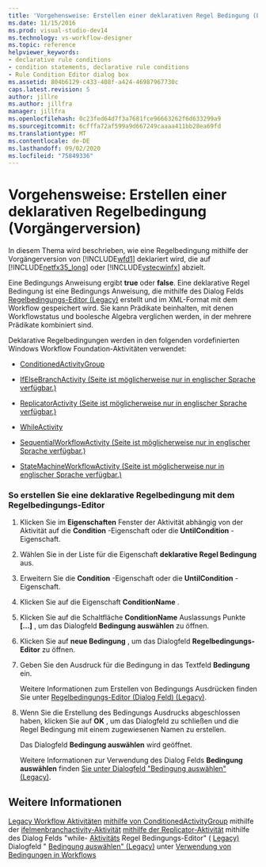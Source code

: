 ```yaml
---
title: 'Vorgehensweise: Erstellen einer deklarativen Regel Bedingung (Legacy) | Microsoft-Dokumentation'
ms.date: 11/15/2016
ms.prod: visual-studio-dev14
ms.technology: vs-workflow-designer
ms.topic: reference
helpviewer_keywords:
- declarative rule conditions
- condition statements, declarative rule conditions
- Rule Condition Editor dialog box
ms.assetid: 804b6129-c433-408f-a424-46987967730c
caps.latest.revision: 5
author: jillre
ms.author: jillfra
manager: jillfra
ms.openlocfilehash: 0c23fed64d7f3a7681fce96663262f6d633299a9
ms.sourcegitcommit: 6cfffa72af599a9d667249caaaa411bb28ea69fd
ms.translationtype: MT
ms.contentlocale: de-DE
ms.lasthandoff: 09/02/2020
ms.locfileid: "75849336"
---
```

# <a name="how-to-create-a-declarative-rule-condition-legacy"></a>Vorgehensweise: Erstellen einer deklarativen Regelbedingung (Vorgängerversion)
In diesem Thema wird beschrieben, wie eine Regelbedingung mithilfe der Vorgängerversion von [!INCLUDE[wfd1](../includes/wfd1-md.md)] deklariert wird, die auf [!INCLUDE[netfx35_long](../includes/netfx35-long-md.md)] oder [!INCLUDE[vstecwinfx](../includes/vstecwinfx-md.md)] abzielt.

 Eine Bedingungs Anweisung ergibt **true** oder **false**. Eine deklarative Regel Bedingung ist eine Bedingungs Anweisung, die mithilfe des Dialog Felds [Regelbedingungs-Editor (Legacy)](../workflow-designer/rule-condition-editor-dialog-box-legacy.md) erstellt und im XML-Format mit dem Workflow gespeichert wird. Sie kann Prädikate beinhalten, mit denen Workflowstatus und boolesche Algebra verglichen werden, in der mehrere Prädikate kombiniert sind.

 Deklarative Regelbedingungen werden in den folgenden vordefinierten Windows Workflow Foundation-Aktivitäten verwendet:

- [ConditionedActivityGroup](https://msdn2.microsoft.com/library/system.workflow.activities.conditionedactivitygroup.aspx)

- [IfElseBranchActivity  (Seite ist möglicherweise nur in englischer Sprache verfügbar.)](https://msdn2.microsoft.com/library/system.workflow.activities.ifelsebranchactivity.aspx)

- [ReplicatorActivity  (Seite ist möglicherweise nur in englischer Sprache verfügbar.)](https://msdn2.microsoft.com/library/system.workflow.activities.replicatoractivity.aspx)

- [WhileActivity](https://msdn2.microsoft.com/library/system.workflow.activities.whileactivity.aspx)

- [SequentialWorkflowActivity  (Seite ist möglicherweise nur in englischer Sprache verfügbar.)](https://msdn2.microsoft.com/library/system.workflow.activities.sequentialworkflowactivity.aspx)

- [StateMachineWorkflowActivity  (Seite ist möglicherweise nur in englischer Sprache verfügbar.)](https://msdn2.microsoft.com/library/system.workflow.activities.statemachineworkflowactivity.aspx)

### <a name="to-create-a-declarative-rule-condition-using-the-rule-condition-editor"></a>So erstellen Sie eine deklarative Regelbedingung mit dem Regelbedingungs-Editor

1. Klicken Sie im **Eigenschaften** Fenster der Aktivität abhängig von der Aktivität auf die **Condition** -Eigenschaft oder die **UntilCondition** -Eigenschaft.

2. Wählen Sie in der Liste für die Eigenschaft **deklarative Regel Bedingung** aus.

3. Erweitern Sie die **Condition** -Eigenschaft oder die **UntilCondition** -Eigenschaft.

4. Klicken Sie auf die Eigenschaft **ConditionName** .

5. Klicken Sie auf die Schaltfläche **ConditionName** Auslassungs Punkte **[...]** , um das Dialogfeld **Bedingung auswählen** zu öffnen.

6. Klicken Sie auf **neue Bedingung** , um das Dialogfeld **Regelbedingungs-Editor** zu öffnen.

7. Geben Sie den Ausdruck für die Bedingung in das Textfeld **Bedingung** ein.

     Weitere Informationen zum Erstellen von Bedingungs Ausdrücken finden Sie unter [Regelbedingungs-Editor (Dialog Feld) (Legacy)](../workflow-designer/rule-condition-editor-dialog-box-legacy.md).

8. Wenn Sie die Erstellung des Bedingungs Ausdrucks abgeschlossen haben, klicken Sie auf **OK** , um das Dialogfeld zu schließen und die Regel Bedingung mit einem zugewiesenen Namen zu erstellen.

     Das Dialogfeld **Bedingung auswählen** wird geöffnet.

     Weitere Informationen zur Verwendung des Dialog Felds **Bedingung auswählen** finden [Sie unter Dialogfeld "Bedingung auswählen" (Legacy)](../workflow-designer/select-condition-dialog-box-legacy.md).

## <a name="see-also"></a>Weitere Informationen
 [Legacy Workflow Aktivitäten](../workflow-designer/legacy-workflow-activities.md) [mithilfe von ConditionedActivityGroup](https://msdn2.microsoft.com/library/bb675237.aspx) mithilfe der [ifelmenbranchactivity-Aktivität](https://msdn2.microsoft.com/library/bb628465.aspx) [mithilfe der Replicator-Aktivität](https://msdn2.microsoft.com/library/bb628544.aspx) mithilfe des Dialog Felds "while- [Aktivitäts](https://msdn2.microsoft.com/library/bb628552.aspx) Regel Bedingungs-Editor" ( [Legacy)](../workflow-designer/rule-condition-editor-dialog-box-legacy.md) Dialogfeld " [Bedingung auswählen" (Legacy)](../workflow-designer/select-condition-dialog-box-legacy.md) unter [Verwendung von Bedingungen in Workflows](https://msdn2.microsoft.com/library/bb628447.aspx)
